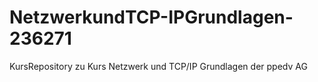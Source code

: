 # NetzwerkundTCP-IPGrundlagen-236271
KursRepository zu Kurs Netzwerk und TCP/IP Grundlagen der ppedv AG
